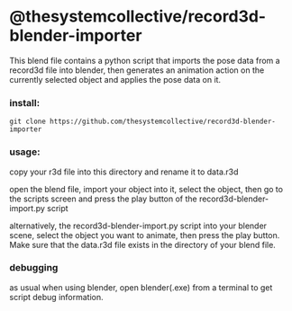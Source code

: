 # @thesystemcollective/record3d-blender-importer

This blend file contains a python script that imports the pose data from a record3d file into blender,
then generates an animation action on the currently selected object and applies the pose data on it.

### install:
```
git clone https://github.com/thesystemcollective/record3d-blender-importer
```

### usage:

copy your r3d file into this directory and rename it to data.r3d

open the blend file, import your object into it, select the object, then go to the scripts screen and press the play button of the record3d-blender-import.py script

alternatively, the record3d-blender-import.py script into your blender scene, select the object you want to animate,
then press the play button. Make sure that the data.r3d file exists in the directory of your blend file.

### debugging

as usual when using blender, open blender(.exe) from a terminal to get script debug information.